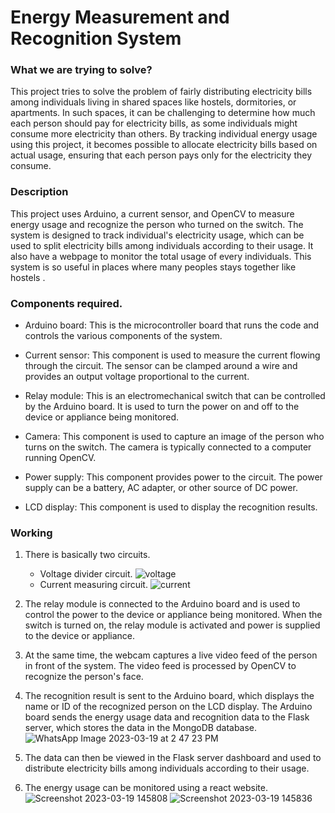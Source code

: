 # Energy Measurement and Recognition System

### What we are trying to solve?
This project tries to solve the problem of fairly distributing electricity bills among individuals living in shared spaces like hostels, dormitories, or apartments. In such spaces, it can be challenging to determine how much each person should pay for electricity bills, as some individuals might consume more electricity than others. By tracking individual energy usage using this project, it becomes possible to allocate electricity bills based on actual usage, ensuring that each person pays only for the electricity they consume.

### Description
This project uses Arduino, a current sensor, and OpenCV to measure energy usage and recognize the person who turned on the switch. 
The system is designed to track individual's electricity usage, which can be used to split electricity bills among individuals according to their usage.
It also have a webpage to monitor the total usage of every individuals. This system is so useful in places where many peoples stays together like hostels .

### Components required.

- Arduino board: This is the microcontroller board that runs the code and controls the various components of the system.

- Current sensor: This component is used to measure the current flowing through the circuit. The sensor can be clamped around a wire and provides an output voltage proportional to the current.

- Relay module: This is an electromechanical switch that can be controlled by the Arduino board. It is used to turn the power on and off to the device or appliance being monitored.

- Camera: This component is used to capture an image of the person who turns on the switch. The camera is typically connected to a computer running OpenCV.

- Power supply: This component provides power to the circuit. The power supply can be a battery, AC adapter, or other source of DC power.

- LCD display: This component is used to display the recognition results. 

### Working

1. There is basically two circuits.
   - Voltage divider circuit.
     ![voltage](https://user-images.githubusercontent.com/97159197/226164898-70c51192-f701-4da4-bc21-622791c704f5.png)
   - Current measuring circuit.
     ![current](https://user-images.githubusercontent.com/97159197/226164902-20bf35f5-7987-485a-940b-2ffbfbbb224d.png)

2. The relay module is connected to the Arduino board and is used to control the power to the device or appliance being monitored.
   When the switch is turned on, the relay module is activated and power is supplied to the device or appliance.
   
3. At the same time, the webcam captures a live video feed of the person in front of the system.
   The video feed is processed by OpenCV to recognize the person's face.
   
4. The recognition result is sent to the Arduino board, which displays the name or ID of the recognized person on the LCD display.
   The Arduino board sends the energy usage data and recognition data to the Flask server, which stores the data in the MongoDB database.
   ![WhatsApp Image 2023-03-19 at 2 47 23 PM](https://user-images.githubusercontent.com/97159197/226165638-39ee84fe-6b8b-4680-9d6a-e50391a14015.jpeg)
5. The data can then be viewed in the Flask server dashboard and used to distribute electricity bills among individuals according to their usage.
6. The energy usage can be monitored using a react website.
   ![Screenshot 2023-03-19 145808](https://user-images.githubusercontent.com/97159197/226166026-92cb7e3e-4199-403b-bed4-456aee6bc729.png)
   ![Screenshot 2023-03-19 145836](https://user-images.githubusercontent.com/97159197/226166033-1c659acb-274e-4b41-801d-976b156dde01.png)

